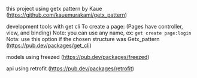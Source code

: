 this project using getx pattern by Kaue
(https://github.com/kauemurakami/getx_pattern)

development tools with get cli
To create a page:
(Pages have controller, view, and binding)
Note: you can use any name, ex: `get create page:login`
Nota: use this option if the chosen structure was Getx_pattern
(https://pub.dev/packages/get_cli)

models using freezed
(https://pub.dev/packages/freezed)

api using retrofit
(https://pub.dev/packages/retrofit)